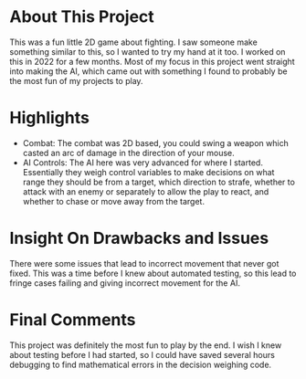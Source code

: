 # About This Project
This was a fun little 2D game about fighting. I saw someone make something similar to this, so I wanted to try my hand at it too. I worked on this in 2022 for a few months. Most of my focus in this project went straight into making the AI, which came out with something I found to probably be the most fun of my projects to play.

# Highlights
* Combat: The combat was 2D based, you could swing a weapon which casted an arc of damage in the direction of your mouse.
* AI Controls: The AI here was very advanced for where I started. Essentially they weigh control variables to make decisions on what range they should be from a target, which direction to strafe, whether to attack with an enemy or separately to allow the play to react, and whether to chase or move away from the target.

# Insight On Drawbacks and Issues
There were some issues that lead to incorrect movement that never got fixed. This was a time before I knew about automated testing, so this lead to fringe cases failing and giving incorrect movement for the AI.

# Final Comments
This project was definitely the most fun to play by the end. I wish I knew about testing before I had started, so I could have saved several hours debugging to find mathematical errors in the decision weighing code.